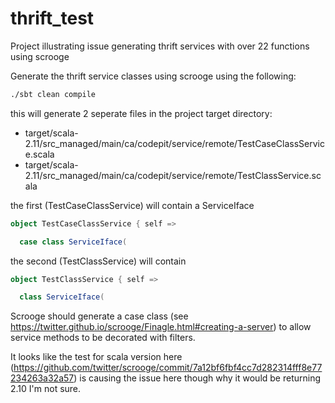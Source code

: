 # thrift_test
Project illustrating issue generating thrift services with over 22 functions using scrooge

Generate the thrift service classes using scrooge using the following:

```Bash
./sbt clean compile
```

this will generate 2 seperate files in the project target directory:

- target/scala-2.11/src_managed/main/ca/codepit/service/remote/TestCaseClassService.scala
- target/scala-2.11/src_managed/main/ca/codepit/service/remote/TestClassService.scala

the first (TestCaseClassService) will contain a ServiceIface

```Scala
object TestCaseClassService { self =>

  case class ServiceIface(
```

the second (TestClassService) will contain

```Scala
object TestClassService { self =>

  class ServiceIface(
```

Scrooge should generate a case class (see https://twitter.github.io/scrooge/Finagle.html#creating-a-server) to allow 
service methods to be decorated with filters.

It looks like the test for scala version here (https://github.com/twitter/scrooge/commit/7a12bf6fbf4cc7d282314fff8e77234263a32a57) is causing the issue here though why it would be returning 2.10 I'm not sure.
